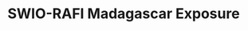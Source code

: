 ---
schema: rdl
title: SWIO-RAFI Madagascar Exposure
notes: >-
  This data set was produced with financial support from the European Union in
  the framework of the ACP-EU Natural Disaster Risk Reduction Program, managed
  by the Global Facility for Disaster Reduction and Recovery (GFDRR).
organization: GFDRR
resources:
  - name: Madagascar exposure all sectors (grid)
    url: >-
      https://rdl-jkan-datasets.s3-ap-southeast-2.amazonaws.com/exposure/mdg-exp-grd.zip
    format: geotiff
  - name: Madagascar exposure all sectors (ADM2 and ADM3)
    url: >-
      https://rdl-jkan-datasets.s3-ap-southeast-2.amazonaws.com/exposure/mdg-exp-adm.zip
    format: shp
category:
  - Exposure
model_date: '2016'
version: '1'
purpose: >-
  Quantification of site specific risk of flood, earthquakes, tropical cyclones,
  storm surge and tsunamis, to support improvement in the resiliency and
  capacity of South West Indian Ocean island states through the creation of
  disaster risk financing strategies.
project: >-
  GFDRR South West Indian Ocean Risk Assessment and Financing Initiative
  (SWIO-RAFI)
bibliography: >-
  SWIO RAFI Report
  https://www.gfdrr.org/en/publication/southwest-indian-ocean-risk-assessment-and-financing-initiative-summary-report-and-risk
geo_coverage: MDG
license: ''
maintainer: GFDRR
maintainer_email: labs.gfdrr@gmail.com
---